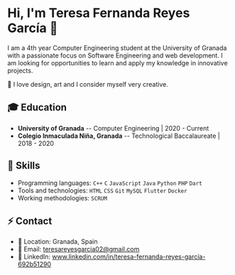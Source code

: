 
# Hi, I'm Teresa Fernanda Reyes García 👋

I am a 4th year Computer Engineering student at the University of Granada with a passionate focus on Software Engineering and web development. I am looking for opportunities to learn and apply my knowledge in innovative projects. 

🔭 I love design, art and I consider myself very creative.

## 🎓 Education

- **University of Granada**  --  Computer Engineering | 2020 - Current
- **Colegio Inmaculada Niña, Granada**  --  Technological Baccalaureate | 2018 - 2020

## 🌱 Skills

- Programming languages: `C++` `C` `JavaScript` `Java` `Python` `PHP` `Dart` 
- Tools and technologies: `HTML` `CSS` `Git` `MySQL` `Flutter` `Docker`
- Working methodologies: `SCRUM`

## ⚡ Contact

- 📍 Location: Granada, Spain
- 📧 Email: teresareyesgarcia02@gmail.com
- 🔗 LinkedIn: www.linkedin.com/in/teresa-fernanda-reyes-garcía-692b51290








